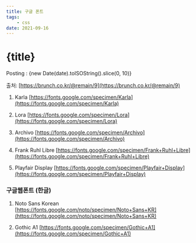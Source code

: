 ```yaml
---
title: 구글 폰트
tags: 
    - css
date: 2021-09-16
---
```

# {title}
Posting : {new Date(date).toISOString().slice(0, 10)}

<div class="markdown-body">

출처: [https://brunch.co.kr/@remain/9](https://brunch.co.kr/@remain/9)

1. Karla
[https://fonts.google.com/specimen/Karla](https://fonts.google.com/specimen/Karla)

2. Lora
[https://fonts.google.com/specimen/Lora](https://fonts.google.com/specimen/Lora)

3. Archivo
[https://fonts.google.com/specimen/Archivo](https://fonts.google.com/specimen/Archivo)

4. Frank Ruhl Libre
[https://fonts.google.com/specimen/Frank+Ruhl+Libre](https://fonts.google.com/specimen/Frank+Ruhl+Libre)

5. Playfair Display
[https://fonts.google.com/specimen/Playfair+Display](https://fonts.google.com/specimen/Playfair+Display)


### 구글웹폰트 (한글)

1. Noto Sans Korean
[https://fonts.google.com/noto/specimen/Noto+Sans+KR](https://fonts.google.com/noto/specimen/Noto+Sans+KR)

2. Gothic A1
[https://fonts.google.com/specimen/Gothic+A1](https://fonts.google.com/specimen/Gothic+A1)

</div>